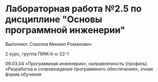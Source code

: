 # Лабораторная работа №2.5 по дисциплине "Основы программной инженерии"

Выполнил: Соколов Михаил Романович

2 курс, группа ПИЖ-б-о-22-1

09.03.04 «Программная инженерия», направленность (профиль) «Разработка и сопровождение программного обеспечения», очная форма обучения 
